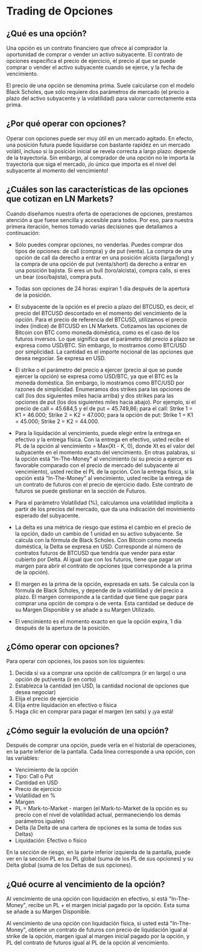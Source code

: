 # Trading de Opciones

## ¿Qué es una opción?

Una opción es un contrato financiero que ofrece al comprador la oportunidad de comprar o vender un activo subyacente. El contrato de opciones especifica el precio de ejercicio, el precio al que se puede comprar o vender el activo subyacente cuando se ejerce, y la fecha de vencimiento.

El precio de una opción se denomina prima. Suele calcularse con el modelo Black Scholes, que sólo requiere dos parámetros de mercado (el precio a plazo del activo subyacente y la volatilidad) para valorar correctamente esta prima.

## ¿Por qué operar con opciones?

Operar con opciones puede ser muy útil en un mercado agitado. En efecto, una posición futura puede liquidarse con bastante rapidez en un mercado volátil, incluso si la posición inicial se revela correcta a largo plazo: depende de la trayectoria. Sin embargo, al comprador de una opción no le importa la trayectoria que siga el mercado, ¡lo único que importa es el nivel del subyacente al momento del vencimiento!

## ¿Cuáles son las características de las opciones que cotizan en LN Markets?

Cuando diseñamos nuestra oferta de operaciones de opciones, prestamos atención a que fuese sencilla y accesible para todos. Por eso, para nuestra primera iteración, hemos tomado varias decisiones que detallamos a continuación:

- Sólo puedes comprar opciones, no venderlas. Puedes comprar dos tipos de opciones: de call (compra) y de put (venta). La compra de una opción de call da derecho a entrar en una posición alcista (larga/long) y la compra de una opción de put (venta/short) da derecho a entrar en una posición bajista. Si eres un bull (toro/alcista), compra calls, si eres un bear (oso/bajista), compra puts.

- Todas son opciones de 24 horas: expiran 1 día después de la apertura de la posición.

- El subyacente de la opción es el precio a plazo del BTCUSD, es decir, el precio del BTCUSD descontado en el momento del vencimiento de la opción. Para el precio de referencia del BTCUSD, utilizamos el precio index (índice) de BTCUSD en LN Markets.
Cotizamos las opciones de Bitcoin con BTC como moneda doméstica, como es el caso de los futuros inversos. Lo que significa que el parámetro del precio a plazo se expresa como USD/BTC. Sin embargo, lo mostramos como BTC/USD por simplicidad.
La cantidad es el importe nocional de las opciones que desea negociar. Se expresa en USD.

- El strike o el parámetro del precio a ejercer (precio al que se puede ejercer la opción) se expresa como USD/BTC, ya que el BTC es la moneda doméstica. Sin embargo, lo mostramos como BTC/USD por razones de simplicidad.
Enumeramos dos strikes para las opciones de call (los dos siguientes miles hacia arriba) y dos strikes para las opciones de put (los dos siguientes miles hacia abajo). Por ejemplo, si el precio de call = 45.684,5 y el de put = 45.749,86; para el call: Strike 1 = K1 = 46.000; Strike 2 = K2 = 47.000; para la opción de put: Strike 1 = K1 = 45.000; Strike 2 = K2 = 44.000.

- Para la liquidación al vencimiento, puede elegir entre la entrega en efectivo y la entrega física. 
Con la entrega en efectivo, usted recibe el PL de la opción al vencimiento = Max(Xt - K, 0), donde Xt es el valor del subyacente en el momento exacto del vencimiento. En otras palabras, si la opción está "In-The-Money" al vencimiento (si su precio a ejercer es favorable comparado con el precio de mercado del subyacente al vencimiento), usted recibe el PL de la opción. 
Con la entrega física, si la opción está "In-The-Money" al vencimiento, usted recibe la entrega de un contrato de futuros con el precio de ejercicio dado. Este contrato de futuros se puede gestionar en la sección de Futuros. 

- Para el parámetro Volatilidad (%), calculamos una volatilidad implícita a partir de los precios del mercado, que da una indicación del movimiento esperado del subyacente.

- La delta es una métrica de riesgo que estima el cambio en el precio de la opción, dado un cambio de 1 unidad en su activo subyacente. Se calcula con la fórmula de Black Scholes. Con Bitcoin como moneda doméstica, la Delta se expresa en USD. Corresponde al número de contratos futuros de BTCUSD que tendría que vender para estar cubierto por Delta. Al igual que con los futuros, tiene que pagar un margen para abrir el contrato de opciones (que corresponde a la prima de la opción).

- El margen es la prima de la opción, expresada en sats. Se calcula con la fórmula de Black Scholes, y depende de la volatilidad y del precio a plazo. El margen corresponde a la cantidad que tiene que pagar para comprar una opción de compra o de venta. Esta cantidad se deduce de su Margen Disponible y se añade a su Margen Utilizado. 

- El vencimiento es el momento exacto en que la opción expira, 1 día después de la apertura de la posición.

## ¿Cómo operar con opciones?

Para operar con opciones, los pasos son los siguientes:
1. Decida si va a comprar una opción de call/compra (ir en largo) o una opción de put/venta (ir en corto)
2. Establezca la cantidad (en USD, la cantidad nocional de opciones que desea negociar)
3. Elija el precio de ejercicio
4. Elija entre liquidación en efectivo o física
5. Haga clic en comprar para pagar el margen (en sats) y ¡ya está!

## ¿Cómo seguir la evolución de una opción?

Después de comprar una opción, puede verla en el historial de operaciones, en la parte inferior de la pantalla. Cada línea corresponde a una opción, con las variables:
- Vencimiento de la opción
- Tipo: Call o Put
- Cantidad en USD
- Precio de ejercicio
- Volatilidad en %
- Margen
- PL = Mark-to-Market - margen (el Mark-to-Market de la opción es su precio con el nivel de volatilidad actual, permaneciendo los demás parámetros iguales)
- Delta (la Delta de una cartera de opciones es la suma de todas sus Deltas)
- Liquidación: Efectivo o físico

En la sección de riesgo, en la parte inferior izquierda de la pantalla, puede ver en la sección PL en su PL global (suma de los PL de sus opciones) y su Delta global (suma de los Deltas de sus opciones).

## ¿Qué ocurre al vencimiento de la opción?

Al vencimiento de una opción con liquidación en efectivo, si está "In-The-Money", recibe un PL + el margen inicial pagado por la opción. Esta suma se añade a su Margen Disponible.

Al vencimiento de una opción con liquidación física, si usted está "In-The-Money", obtiene un contrato de futuros con precio de liquidación igual al strike de la opción, margen igual al margen inicial pagado por la opción, y PL del contrato de futuros igual al PL de la opción al vencimiento.